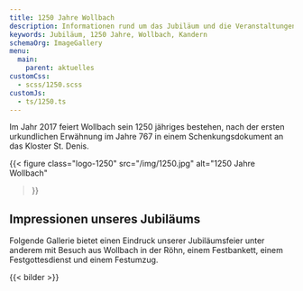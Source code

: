 ```yaml
---
title: 1250 Jahre Wollbach
description: Informationen rund um das Jubiläum und die Veranstaltungen zur 1250 Jahrfeier Wollbachs
keywords: Jubiläum, 1250 Jahre, Wollbach, Kandern
schemaOrg: ImageGallery
menu:
  main:
    parent: aktuelles
customCss:
  - scss/1250.scss
customJs:
  - ts/1250.ts
---
```


Im Jahr 2017 feiert Wollbach sein 1250 jähriges bestehen, nach der ersten
urkundlichen Erwähnung im Jahre 767 in einem Schenkungsdokument an das
Kloster St. Denis.

{{< figure class="logo-1250"
           src="/img/1250.jpg"
           alt="1250 Jahre Wollbach"
>}}

## Impressionen unseres Jubiläums
Folgende Gallerie bietet einen Eindruck unserer Jubiläumsfeier unter
anderem mit Besuch aus Wollbach in der Röhn, einem Festbankett, einem
Festgottesdienst und einem Festumzug.

{{< bilder >}}
